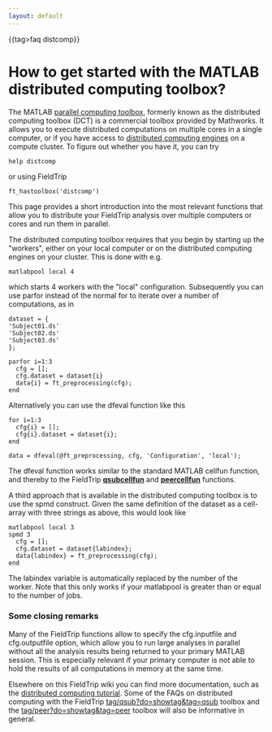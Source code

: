 ```yaml
---
layout: default
---
```


{{tag>faq distcomp}}

#  How to get started with the MATLAB distributed computing toolbox? 

The MATLAB [parallel computing toolbox](http://www.mathworks.com/products/index.html), formerly known as the distributed computing toolbox (DCT) is a commercial toolbox provided by Mathworks. It allows you to execute distributed computations on multiple cores in a single computer, or if you have access to [distributed computing engines](http://www.mathworks.com/products/distriben/index.html) on a compute cluster. To figure out whether you have it, you can try

    help distcomp

or using FieldTrip

    ft_hastoolbox('distcomp')

This page provides a short introduction into the most relevant functions that allow you to distribute your FieldTrip analysis over multiple computers or cores and run them in parallel.

The distributed computing toolbox requires that you begin by starting up the "workers", either on your local computer or on the distributed computing engines on your cluster. This is done with e.g. 

    matlabpool local 4

which starts 4 workers with the "local" configuration. Subsequently you can use parfor instead of the normal for to iterate over a number of computations, as in

	
	dataset = {
	'Subject01.ds'
	'Subject02.ds'
	'Subject03.ds'
	};
	
	parfor i=1:3
	  cfg = [];
	  cfg.dataset = dataset{i}
	  data{i} = ft_preprocessing(cfg);
	end

   
Alternatively you can use the dfeval function like this

	
	for i=1:3
	  cfg{i} = [];
	  cfg{i}.dataset = dataset{i};
	end
	
	data = dfeval(@ft_preprocessing, cfg, 'Configuration', 'local');


The dfeval function works similar to the standard MATLAB cellfun function, and thereby to the FieldTrip **[qsubcellfun](/reference/qsubcellfun)** and **[peercellfun](/reference/peercellfun)** functions. 

A third approach that is available in the distributed computing toolbox is to use the spmd construct. Given the same definition of the dataset as a cell-array with three strings as above, this would look like

	
	matlabpool local 3
	spmd 3
	  cfg = [];
	  cfg.dataset = dataset{labindex};
	  data{labindex} = ft_preprocessing(cfg);
	end


The labindex variable is automatically replaced by the number of the worker. Note that this only works if your matlabpool is greater than or equal to the number of jobs.

### Some closing remarks

Many of the FieldTrip functions allow to specify the cfg.inputfile and cfg.outputfile option, which allow you to run large analyses in parallel without all the analysis results being returned to your primary MATLAB session. This is especially relevant if your primary computer is not able to hold the results of all computations in memory at the same time.

Elsewhere on this FieldTrip wiki you can find more documentation, such as the [distributed computing tutorial](/tutorial/distributedcomputing). Some of the FAQs on distributed computing with the FieldTrip [tag/qsub?do=showtag&tag=qsub](/tag/qsub?do=showtag&tag=qsub) toolbox and the [tag/peer?do=showtag&tag=peer](/tag/peer?do=showtag&tag=peer) toolbox will also be informative in general. 



 

 


